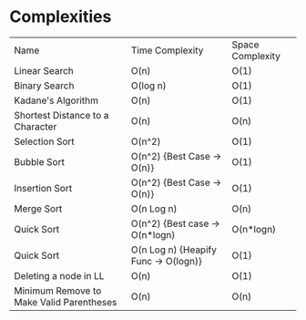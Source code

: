 # Complexities
   <table>
    <tr>
      <td>Name</td>
      <td>Time Complexity</td>
      <td>Space Complexity</td>
      </tr>
    <tr>
      <td>Linear Search</td>
      <td>O(n)</td>
      <td>O(1)</td>
    </tr>
    <tr>
      <td>Binary Search</td>
      <td>O(log n)</td>
      <td>O(1)</td>
    </tr>
    <tr>
      <td>Kadane's Algorithm</td>
      <td>O(n)</td>
      <td>O(1)</td>
    </tr>
    <tr>
      <td>Shortest Distance to a Character</td>
      <td>O(n)</td>
      <td>O(n)</td>
    </tr>
    <tr>
      <td>Selection Sort</td>
      <td>O(n^2)</td>
      <td>O(1)</td>
    </tr>
    <tr>
      <td>Bubble Sort</td>
      <td>O(n^2) {Best Case -> O(n)}</td>
      <td>O(1)</td>
    </tr>
    <tr>
      <td>Insertion Sort</td>
      <td>O(n^2) {Best Case -> O(n)}</td>
      <td>O(1)</td>
    </tr>
    <tr>
      <td>Merge Sort</td>
      <td>O(n Log n)</td>
      <td>O(n)</td>
    </tr>
   <tr>
      <td>Quick Sort</td>
      <td>O(n^2) {Best case -> O(n*logn)</td>
      <td>O(n*logn)</td>
    </tr>
    <tr>
      <td>Quick Sort</td>
      <td>O(n Log n) {Heapify Func -> O(logn)}</td>
      <td>O(1)</td>
    </tr>
   <td>Deleting a node in LL</td>
      <td>O(n)</td>
      <td>O(1)</td>
    </tr>
    <td>Minimum Remove to Make Valid Parentheses</td>
      <td>O(n)</td>
      <td>O(n)</td>
    </tr>
  </table>

